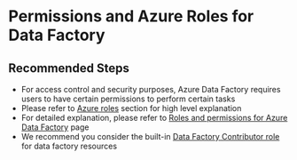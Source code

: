 <properties
	pageTitle="Data Factory V2 - Author and Develop - Authentication Failure"
	description="Permissions and Azure Roles for Azure Data Factory"
	infoBubbleText=""
	service="microsoft.datafactory"
	resource="factories"
	authors="chez-charlie"
	authoralias="chez"
	displayOrder="2"
	articleId=""
	diagnosticScenario=""
	selfHelpType="resource"
	supportTopicIds="32629441, 32629535"
	resourceTags=""
	productPesIds="15613"
	cloudEnvironments="public"
/>

# Permissions and Azure Roles for Data Factory

## **Recommended Steps**

- For access control and security purposes, Azure Data Factory requires users to have certain permissions to perform certain tasks <br/>
- Please refer to [Azure roles](https://docs.microsoft.com/azure/data-factory/quickstart-create-data-factory-portal#prerequisites) section for high level explanation <br/>
- For detailed explanation, please refer to [Roles and permissions for Azure Data Factory](https://docs.microsoft.com/azure/data-factory/concepts-roles-permissions) page <br/>
- We recommend you consider the built-in [Data Factory Contributor role](https://docs.microsoft.com/azure/role-based-access-control/built-in-roles#data-factory-contributor) for data factory resources <br/>
